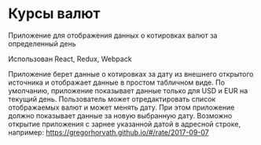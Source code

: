 # Курсы валют
Приложение для отображения данных о котировках валют за определенный день

Использован React, Redux, Webpack

Приложение берет данные о котировках за дату из внешнего открытого источника и отображает данные в простом табличном виде.
По умолчанию, приложение показывает данные только для USD и EUR на текущий день.
Пользователь может отредактировать список отображаемых валют и может менять дату.
При этом приложение должно показывает данные за новую выбранную дату.
Возможно открытие приложения с зарнее указанной датой в адресной строке, например:
https://gregorhorvath.github.io/#/rate/2017-09-07
